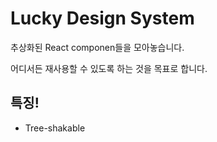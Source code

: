# Lucky Design System

추상화된 React componen들을 모아놓습니다.

어디서든 재사용할 수 있도록 하는 것을 목표로 합니다.

## 특징!

- Tree-shakable
